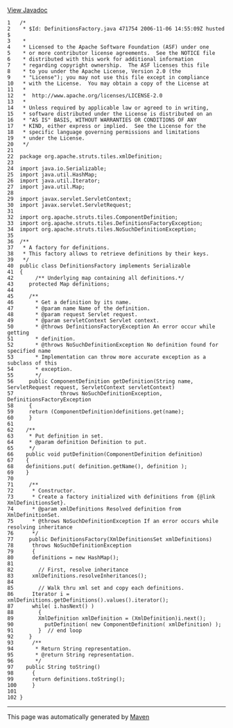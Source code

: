 [View Javadoc](../../../../../../apidocs/org/apache/struts/tiles/xmlDefinition/DefinitionsFactory.html.md)


    1   /*
    2    * $Id: DefinitionsFactory.java 471754 2006-11-06 14:55:09Z husted $
    3    *
    4    * Licensed to the Apache Software Foundation (ASF) under one
    5    * or more contributor license agreements.  See the NOTICE file
    6    * distributed with this work for additional information
    7    * regarding copyright ownership.  The ASF licenses this file
    8    * to you under the Apache License, Version 2.0 (the
    9    * "License"); you may not use this file except in compliance
    10   * with the License.  You may obtain a copy of the License at
    11   *
    12   *  http://www.apache.org/licenses/LICENSE-2.0
    13   *
    14   * Unless required by applicable law or agreed to in writing,
    15   * software distributed under the License is distributed on an
    16   * "AS IS" BASIS, WITHOUT WARRANTIES OR CONDITIONS OF ANY
    17   * KIND, either express or implied.  See the License for the
    18   * specific language governing permissions and limitations
    19   * under the License.
    20   */
    21  
    22  package org.apache.struts.tiles.xmlDefinition;
    23  
    24  import java.io.Serializable;
    25  import java.util.HashMap;
    26  import java.util.Iterator;
    27  import java.util.Map;
    28  
    29  import javax.servlet.ServletContext;
    30  import javax.servlet.ServletRequest;
    31  
    32  import org.apache.struts.tiles.ComponentDefinition;
    33  import org.apache.struts.tiles.DefinitionsFactoryException;
    34  import org.apache.struts.tiles.NoSuchDefinitionException;
    35  
    36  /**
    37   * A factory for definitions.
    38   * This factory allows to retrieve definitions by their keys.
    39   */
    40  public class DefinitionsFactory implements Serializable
    41  {
    42       /** Underlying map containing all definitions.*/
    43     protected Map definitions;
    44  
    45     /**
    46       * Get a definition by its name.
    47       * @param name Name of the definition.
    48       * @param request Servlet request.
    49       * @param servletContext Servlet context.
    50       * @throws DefinitionsFactoryException An error occur while getting
    51       * definition.
    52       * @throws NoSuchDefinitionException No definition found for specified name
    53       * Implementation can throw more accurate exception as a subclass of this
    54       * exception.
    55       */
    56     public ComponentDefinition getDefinition(String name, ServletRequest request, ServletContext servletContext)
    57               throws NoSuchDefinitionException, DefinitionsFactoryException
    58     {
    59     return (ComponentDefinition)definitions.get(name);
    60     }
    61  
    62    /**
    63     * Put definition in set.
    64     * @param definition Definition to put.
    65     */
    66    public void putDefinition(ComponentDefinition definition)
    67    {
    68    definitions.put( definition.getName(), definition );
    69    }
    70  
    71     /**
    72      * Constructor.
    73      * Create a factory initialized with definitions from {@link XmlDefinitionsSet}.
    74      * @param xmlDefinitions Resolved definition from XmlDefinitionSet.
    75      * @throws NoSuchDefinitionException If an error occurs while resolving inheritance
    76      */
    77     public DefinitionsFactory(XmlDefinitionsSet xmlDefinitions)
    78      throws NoSuchDefinitionException
    79      {
    80      definitions = new HashMap();
    81  
    82        // First, resolve inheritance
    83      xmlDefinitions.resolveInheritances();
    84  
    85        // Walk thru xml set and copy each definitions.
    86      Iterator i = xmlDefinitions.getDefinitions().values().iterator();
    87      while( i.hasNext() )
    88        {
    89        XmlDefinition xmlDefinition = (XmlDefinition)i.next();
    90          putDefinition( new ComponentDefinition( xmlDefinition) );
    91        }  // end loop
    92     }
    93      /**
    94       * Return String representation.
    95       * @return String representation.
    96       */
    97    public String toString()
    98      {
    99      return definitions.toString();
    100     }
    101 
    102 }

------------------------------------------------------------------------

This page was automatically generated by [Maven](http://maven.apache.org/)
